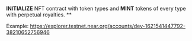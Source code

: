 **INITIALIZE** NFT contract with token types and **MINT** tokens of every type with perpetual royalties. **

Example: https://explorer.testnet.near.org/accounts/dev-1621541447792-38210652756946